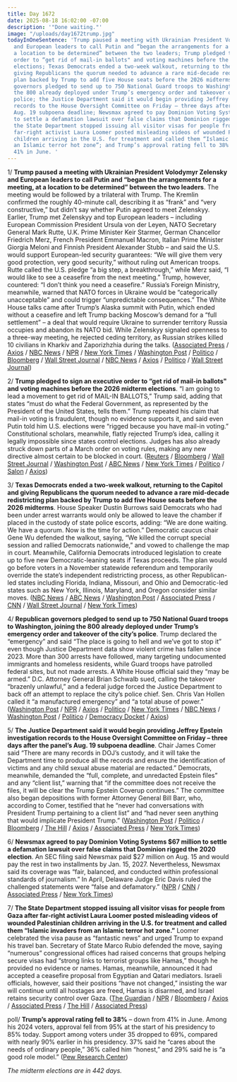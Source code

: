 ```yaml
---
title: Day 1672
date: 2025-08-18 16:02:00 -07:00
description: '"Done waiting."'
image: "/uploads/day1672trump.jpg"
todayInOneSentence: 'Trump paused a meeting with Ukrainian President Volodymyr Zelensky
  and European leaders to call Putin and “began the arrangements for a meeting, at
  a location to be determined” between the two leaders; Trump pledged to sign an executive
  order to “get rid of mail-in ballots" and voting machines before the 2026 midterm
  elections; Texas Democrats ended a two-week walkout, returning to the Capitol and
  giving Republicans the quorum needed to advance a rare mid-decade redistricting
  plan backed by Trump to add five House seats before the 2026 midterms; Republican
  governors pledged to send up to 750 National Guard troops to Washington, joining
  the 800 already deployed under Trump’s emergency order and takeover of the city’s
  police; the Justice Department said it would begin providing Jeffrey Epstein investigation
  records to the House Oversight Committee on Friday – three days after the panel’s
  Aug. 19 subpoena deadline; Newsmax agreed to pay Dominion Voting Systems $67 million
  to settle a defamation lawsuit over false claims that Dominion rigged the 2020 election;
  the State Department stopped issuing all visitor visas for people from Gaza after
  far-right activist Laura Loomer posted misleading videos of wounded Palestinian
  children arriving in the U.S. for treatment and called them “Islamic invaders from
  an Islamic terror hot zone”; and Trump’s approval rating fell to 38% – down from
  41% in June. '
---
```


1/ **Trump paused a meeting with Ukrainian President Volodymyr Zelensky and European leaders to call Putin and “began the arrangements for a meeting, at a location to be determined” between the two leaders**. The meeting would be followed by a trilateral with Trump. The Kremlin confirmed the roughly 40-minute call, describing it as “frank” and “very constructive,” but didn’t say whether Putin agreed to meet Zelenskyy. Earlier, Trump met Zelenskyy and top European leaders – including European Commission President Ursula von der Leyen, NATO Secretary General Mark Rutte, U.K. Prime Minister Keir Starmer, German Chancellor Friedrich Merz, French President Emmanuel Macron, Italian Prime Minister Giorgia Meloni and Finnish President Alexander Stubb – and said the U.S. would support European-led security guarantees: “We will give them very good protection, very good security,” without ruling out American troops. Rutte called the U.S. pledge “a big step, a breakthrough,” while Merz said, “I would like to see a ceasefire from the next meeting.” Trump, however, countered: “I don’t think you need a ceasefire.” Russia’s Foreign Ministry, meanwhile, warned that NATO forces in Ukraine would be “categorically unacceptable” and could trigger “unpredictable consequences.” The White House talks came after Trump’s Alaska summit with Putin, which ended without a ceasefire and left Trump backing Moscow’s demand for a “full settlement” – a deal that would require Ukraine to surrender territory Russia occupies and abandon its NATO bid. While Zelenskyy signaled openness to a three-way meeting, he rejected ceding territory, as Russian strikes killed 10 civilians in Kharkiv and Zaporizhzhia during the talks. ([Associated Press](https://apnews.com/article/trump-putin-zelenskyy-russia-ukraine-war-d0ad768453210db23fe4b108f7b87135) / [Axios](https://www.axios.com/2025/08/18/zelensky-trump-summit-white-house-russia-ukraine) / [NBC News](https://www.nbcnews.com/politics/white-house/trump-pressures-ukraine-end-war-ahead-zelenskyy-meeting-rcna225476) / [NPR](https://www.npr.org/2025/08/18/nx-s1-5505397/trump-zelenskyy-white-house-meeting-russia-ukraine) / [New York Times](https://www.nytimes.com/live/2025/08/18/us/trump-zelensky-ukraine-putin) / [Washington Post](https://www.washingtonpost.com/politics/2025/08/18/trump-zelensky-meeting-russia-ukraine/) / [Politico](https://www.politico.eu/article/trump-zelenskyy-meeting-live-updates-analysis/) / [Bloomberg](https://www.bloomberg.com/news/articles/2025-08-18/zelenskiy-arrives-at-white-house-to-meet-trump-european-leaders) / [Wall Street Journal](https://www.wsj.com/livecoverage/trump-zelensky-meeting-russia-ukraine) / [NBC News](https://www.nbcnews.com/world/ukraine/trump-zelenskyy-talks-ukraine-european-leaders-putin-russia-peace-rcna225534) / [Axios](https://www.axios.com/2025/08/18/trump-putin-zelensky-war-peace-talks) / [Politico](https://www.politico.eu/article/trump-puts-pressure-on-zelenskyy-ahead-of-high-stakes-meeting/) / [Wall Street Journal](https://www.wsj.com/world/trump-pushes-for-peace-summit-with-u-s-russia-and-ukraine-d4b81a57))

2/ **Trump pledged to sign an executive order to “get rid of mail-in ballots" and voting machines before the 2026 midterm elections**. “I am going to lead a movement to get rid of MAIL-IN BALLOTS,” Trump said, adding that states “must do what the Federal Government, as represented by the President of the United States, tells them.” Trump repeated his claim that mail-in voting is fraudulent, though no evidence supports it, and said even Putin told him U.S. elections were “rigged because you have mail-in voting.” Constitutional scholars, meanwhile, flatly rejected Trump’s idea, calling it legally impossible since states control elections. Judges has also already struck down parts of a March order on voting rules, making any new directive almost certain to be blocked in court. ([Reuters](https://www.reuters.com/world/us/trump-vows-end-use-mail-in-ballots-ahead-2026-midterm-election-2025-08-18/) / [Bloomberg](https://www.bloomberg.com/news/articles/2025-08-18/trump-eyes-order-to-end-mail-in-ballots-change-voting-machines) / [Wall Street Journal](https://www.wsj.com/politics/policy/trump-election-mail-in-ballot-vote-4e78daf7) / [Washington Post](https://www.washingtonpost.com/politics/2025/08/18/trump-mail-in-constitution-elections/) / [ABC News](https://abcnews.go.com/Politics/trump-lead-movement-end-mail-voting/story?id=124737903) / [New York Times](https://www.nytimes.com/2025/08/18/us/politics/trump-mail-ballots-voting-machines-election.html) / [Politico](https://www.politico.com/news/2025/08/18/trump-eliminate-mail-in-voting-00513347) / [Salon](https://www.salon.com/2025/08/18/trump-vows-to-get-rid-of-mail-in-votes-after-putin-meeting/) / [Axios](https://www.axios.com/2025/08/18/trump-mail-in-voting-putin))

3/ **Texas Democrats ended a two-week walkout, returning to the Capitol and giving Republicans the quorum needed to advance a rare mid-decade redistricting plan backed by Trump to add five House seats before the 2026 midterms**. House Speaker Dustin Burrows said Democrats who had been under arrest warrants would only be allowed to leave the chamber if placed in the custody of state police escorts, adding: “We are done waiting. We have a quorum. Now is the time for action.” Democratic caucus chair Gene Wu defended the walkout, saying, “We killed the corrupt special session and rallied Democrats nationwide,” and vowed to challenge the map in court. Meanwhile, California Democrats introduced legislation to create up to five new Democratic-leaning seats if Texas proceeds. The plan would go before voters in a November statewide referendum and temporarily override the state’s independent redistricting process, as other Republican-led states including Florida, Indiana, Missouri, and Ohio and Democratic-led states such as New York, Illinois, Maryland, and Oregon consider similar moves. ([NBC News](https://www.nbcnews.com/politics/elections/texas-democrats-return-state-ending-two-week-standoff-redistricting-rcna225243) / [ABC News](https://abcnews.go.com/Politics/wireStory/california-democrats-push-redistricting-faces-tight-legislative-deadline-124734013) / [Washington Post](https://www.washingtonpost.com/politics/2025/08/18/california-texas-redistricting-congress/) / [Associated Press](https://apnews.com/article/texas-california-redistricting-battle-dc42d64df69e6d8e922a0aa72fb0a2d8) / [CNN](https://www.cnn.com/2025/08/18/politics/texas-california-redistricting-fight) / [Wall Street Journal](https://www.wsj.com/politics/policy/texas-democrats-congressional-redistricting-walkout-ends-00f277f3) / [New York Times](https://www.nytimes.com/2025/08/18/us/politics/redistricting-texas-maps.html))

4/ **Republican governors pledged to send up to 750 National Guard troops to Washington, joining the 800 already deployed under Trump’s emergency order and takeover of the city’s police**. Trump declared the “emergency” and said “The place is going to hell and we’ve got to stop it” even though Justice Department data show violent crime has fallen since 2023. More than 300 arrests have followed, many targeting undocumented immigrants and homeless residents, while Guard troops have patrolled federal sites, but not made arrests. A White House official said they “may be armed.” D.C. Attorney General Brian Schwalb sued, calling the takeover “brazenly unlawful,” and a federal judge forced the Justice Department to back off an attempt to replace the city’s police chief. Sen. Chris Van Hollen called it “a manufactured emergency” and “a total abuse of power.” ([Washington Post](https://www.washingtonpost.com/nation/2025/08/17/national-guard-deployments-washington-developments/) / [NPR](https://www.npr.org/2025/08/18/nx-s1-5505419/trump-washington-dc-crisis-national-guard) / [Axios](https://www.axios.com/2025/08/17/national-guard-dc-republican-governors) / [Politico](https://www.politico.com/news/2025/08/15/doj-dc-police-department-control-hearing-00512503) / [New York Times](https://www.nytimes.com/2025/08/15/us/politics/judge-hearing-dc-home-rule.html) / [NBC News](https://www.nbcnews.com/politics/politics-news/dc-attorney-general-sues-trump-takeover-local-police-rcna225182) / [Washington Post](https://www.washingtonpost.com/nation/2025/08/16/west-virginia-national-guard-dc-deployment/) / [Politico](https://www.politico.com/news/2025/08/15/dc-police-trump-lawsuit-00511086) / [Democracy Docket](https://www.democracydocket.com/news-alerts/dc-sues-trump-over-metropolitan-police-department-takeover/) / [Axios](https://www.axios.com/2025/08/15/dc-attorney-general-lawsuit-trump-police-takeover))

5/ **The Justice Department said it would begin providing Jeffrey Epstein investigation records to the House Oversight Committee on Friday – three days after the panel’s Aug. 19 subpoena deadline**. Chair James Comer said “There are many records in DOJ’s custody, and it will take the Department time to produce all the records and ensure the identification of victims and any child sexual abuse material are redacted.” Democrats, meanwhile, demanded the “full, complete, and unredacted Epstein files” and any “client list,” warning that “if the committee does not receive the files, it will be clear the Trump Epstein Coverup continues.” The committee also began depositions with former Attorney General Bill Barr, who, according to Comer, testified that he “never had conversations with President Trump pertaining to a client list” and “had never seen anything that would implicate President Trump.” ([Washington Post](https://www.washingtonpost.com/national-security/2025/08/18/epstein-maxwell-documents-house-committee-subpoena-justice-bondi/) / [Politico](https://www.politico.com/news/2025/08/18/doj-turning-over-epstein-files-capitol-hill-00513606) / [Bloomberg](https://www.bloomberg.com/news/articles/2025-08-18/epstein-files-expected-to-start-reaching-lawmakers-this-week) / [The Hill](https://thehill.com/homenews/house/5458303-house-oversight-epstein-files-doj/) / [Axios](https://www.axios.com/2025/08/18/doj-epstein-files-congress-friday-house-oversight) / [Associated Press](https://apnews.com/article/justice-department-epstein-bondi-patel-44676b1a76dd5753bf0e7704ba88f8ee) / [New York Times](https://www.nytimes.com/2025/08/18/us/politics/republicans-epstein-files.html))

6/ **Newsmax agreed to pay Dominion Voting Systems $67 million to settle a defamation lawsuit over false claims that Dominion rigged the 2020 election**. An SEC filing said Newsmax paid $27 million on Aug. 15 and would pay the rest in two installments by Jan. 15, 2027. Nevertheless, Newsmax said its coverage was “fair, balanced, and conducted within professional standards of journalism.” In April, Delaware Judge Eric Davis ruled the challenged statements were “false and defamatory.” ([NPR](https://www.npr.org/2025/08/18/nx-s1-5506062/newsmax-pays-67-million-to-settle-defamation-case-linked-to-2020-election-coverage) / [CNN](https://www.cnn.com/2025/08/18/media/newsmax-dominion-settle-2020-election-defamation-lawsuit) / [Associated Press](https://apnews.com/article/dominion-voting-newsmax-defamation-trump-2020-3b2366dfdae3a8432afe822bf14fe1ef) / [New York Times](https://www.nytimes.com/2025/08/18/business/media/newsmax-dominion-defamation-lawsuit-settlement.html))

7/ **The State Department stopped issuing all visitor visas for people from Gaza after far-right activist Laura Loomer posted misleading videos of wounded Palestinian children arriving in the U.S. for treatment and called them “Islamic invaders from an Islamic terror hot zone.”** Loomer celebrated the visa pause as “fantastic news” and urged Trump to expand his travel ban. Secretary of State Marco Rubio defended the move, saying “numerous” congressional offices had raised concerns that groups helping secure visas had “strong links to terrorist groups like Hamas,” though he provided no evidence or names. Hamas, meanwhile, announced it had accepted a ceasefire proposal from Egyptian and Qatari mediators. Israeli officials, however, said their positions “have not changed,” insisting the war will continue until all hostages are freed, Hamas is disarmed, and Israel retains security control over Gaza. ([The Guardian](https://www.theguardian.com/us-news/2025/aug/16/gaza-children-visas-medical-care-laura-loomer) / [NPR](https://www.npr.org/2025/08/16/nx-s1-5504634/state-department-halts-gaza-visas) / [Bloomberg](https://www.bloomberg.com/news/articles/2025-08-18/hamas-said-to-agree-to-gaza-truce-deal-proposed-by-egypt-qatar) / [Axios](https://www.axios.com/2025/08/18/trump-hamas-gaza-ceasefire-hostage-deal) / [Associated Press](https://apnews.com/article/state-department-gaza-visas-halted-laura-loomer-da6299b9ecffe35f45dac99b14f06f59) / [The Hill](https://thehill.com/policy/international/5456859-state-department-halts-gaza-visas/) / [Associated Press](https://apnews.com/article/israel-palestinians-hamas-gaza-war-news-hostages-protest-08-18-2025-f875326f9845f09a3b01bf676254222f))

poll/ **Trump’s approval rating fell to 38%** – down from 41% in June. Among his 2024 voters, approval fell from 95% at the start of his presidency to 85% today. Support among voters under 35 dropped to 69%, compared with nearly 90% earlier in his presidency. 37% said he “cares about the needs of ordinary people,” 36% called him “honest,” and 29% said he is “a good role model.” ([Pew Research Center](https://www.pewresearch.org/politics/2025/08/14/trumps-job-approval-and-views-of-his-personal-traits/))

*The midterm elections are in 442 days.*